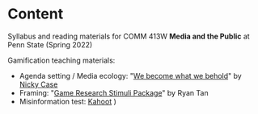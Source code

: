 # Content
Syllabus and reading materials for COMM 413W **Media and the Public** at Penn State (Spring 2022)

Gamification teaching materials:
- Agenda setting / Media ecology: "[We become what we behold](https://ncase.itch.io/wbwwb)" by [Nicky Case](https://ncase.me/)
- Framing: "[Game Research Stimuli Package](https://www.dept.psu.edu/commresearch/merl/rrt47/GRSP%201/)" by Ryan Tan
- Misinformation test: [Kahoot](https://create.kahoot.it/share/misinformation-test/584e3b7e-ac95-4503-ad76-845bf246a8f2)
)
